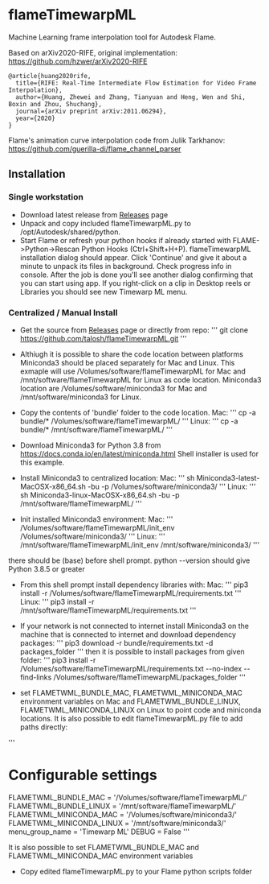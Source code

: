 # flameTimewarpML
Machine Learning frame interpolation tool for Autodesk Flame.  

Based on arXiv2020-RIFE, original implementation: https://github.com/hzwer/arXiv2020-RIFE
```
@article{huang2020rife,
  title={RIFE: Real-Time Intermediate Flow Estimation for Video Frame Interpolation},
  author={Huang, Zhewei and Zhang, Tianyuan and Heng, Wen and Shi, Boxin and Zhou, Shuchang},
  journal={arXiv preprint arXiv:2011.06294},
  year={2020}
}
```
Flame's animation curve interpolation code from Julik Tarkhanov:
https://github.com/guerilla-di/flame_channel_parser

## Installation
### Single workstation

* Download latest release from [Releases](https://github.com/talosh/flameTimewarpML/releases) page
* Unpack and copy included flameTimewarpML.py to /opt/Autodesk/shared/python.
* Start Flame or refresh your python hooks if already started with FLAME->Python->Rescan Python Hooks (Ctrl+Shift+H+P). flameTimewarpML installation dialog should appear. Click 'Continue' and give it about a minute to unpack its files in background. Check progress info in console. After the job is done you'll see another dialog confirming that you can start using app. If you right-click on a clip in Desktop reels or Libraries you should see new Timewarp ML menu.

### Centralized / Manual Install

* Get the source from [Releases](https://github.com/talosh/flameTimewarpML/releases) page or directly from repo:
'''
git clone https://github.com/talosh/flameTimewarpML.git
'''
* Althiugh it is possible to share the code location between platforms Miniconda3 should be placed separately for Mac and Linux.
This exmaple will use /Volumes/software/flameTimewarpML for Mac and /mnt/software/flameTimewarpML for Linux as code location.
Miniconda3 location are /Volumes/software/miniconda3 for Mac and /mnt/software/miniconda3 for Linux.
* Copy the contents of 'bundle' folder to the code location.
Mac:
'''
cp -a bundle/* /Volumes/software/flameTimewarpML/
'''
Linux:
'''
cp -a bundle/* /mnt/software/flameTimewarpML/
'''

* Download Miniconda3 for Python 3.8 from https://docs.conda.io/en/latest/miniconda.html Shell installer is used for this example.

* Install Miniconda3 to centralized location:
Mac:
'''
sh Miniconda3-latest-MacOSX-x86_64.sh -bu -p /Volumes/software/miniconda3/
'''
Linux:
'''
sh Miniconda3-linux-MacOSX-x86_64.sh -bu -p /mnt/software/flameTimewarpML/
'''

* Init installed Miniconda3 environment:
Mac:
'''
/Volumes/software/flameTimewarpML/init_env  /Volumes/software/miniconda3/
'''
Linux:
'''
/mnt/software/flameTimewarpML/init_env  /mnt/software/miniconda3/
'''

there should be (base) before shell prompt. python --version should give Python 3.8.5 or greater

* From this shell prompt install dependency libraries with:
Mac:
'''
pip3 install -r /Volumes/software/flameTimewarpML/requirements.txt
'''
Linux:
'''
pip3 install -r /mnt/software/flameTimewarpML/requirements.txt
'''

* If your network is not connected to internet install Miniconda3 on the machine that is connected to internet and download dependency packages:
'''
pip3 download -r bundle/requirements.txt -d packages_folder
'''
then it is possible to install packages from given folder:
'''
pip3 install -r /Volumes/software/flameTimewarpML/requirements.txt --no-index --find-links /Volumes/software/flameTimewarpML/packages_folder
'''

* set FLAMETWML_BUNDLE_MAC, FLAMETWML_MINICONDA_MAC environment variables on Mac and 
FLAMETWML_BUNDLE_LINUX, FLAMETWML_MINICONDA_LINUX on Linux to point code and miniconda locations. 
It is also possible to edit flameTimewarpML.py file to add paths directly:

'''
# Configurable settings
FLAMETWML_BUNDLE_MAC = '/Volumes/software/flameTimewarpML/'
FLAMETWML_BUNDLE_LINUX = '/mnt/software/flameTimewarpML/'
FLAMETWML_MINICONDA_MAC = '/Volumes/software/miniconda3/'
FLAMETWML_MINICONDA_LINUX = '/mnt/software/miniconda3/'
menu_group_name = 'Timewarp ML'
DEBUG = False
'''

It is also possible to set FLAMETWML_BUNDLE_MAC and FLAMETWML_MINICONDA_MAC environment variables 

* Copy edited flameTimewarpML.py to your Flame python scripts folder
